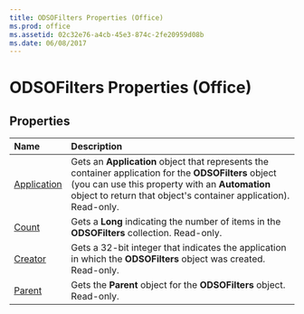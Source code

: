 ```yaml
---
title: ODSOFilters Properties (Office)
ms.prod: office
ms.assetid: 02c32e76-a4cb-45e3-874c-2fe20959d08b
ms.date: 06/08/2017
---
```



# ODSOFilters Properties (Office)

## Properties



|**Name**|**Description**|
|:-----|:-----|
|[Application](odsofilters-application-property-office.md)|Gets an **Application** object that represents the container application for the **ODSOFilters** object (you can use this property with an **Automation** object to return that object's container application). Read-only.|
|[Count](odsofilters-count-property-office.md)|Gets a **Long** indicating the number of items in the **ODSOFilters** collection. Read-only.|
|[Creator](odsofilters-creator-property-office.md)|Gets a 32-bit integer that indicates the application in which the **ODSOFilters** object was created. Read-only.|
|[Parent](odsofilters-parent-property-office.md)|Gets the **Parent** object for the **ODSOFilters** object. Read-only.|


